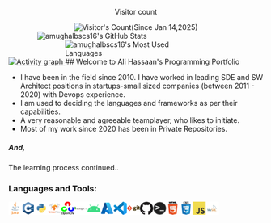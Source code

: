 <div align="center"> 
  <p>Visitor count</p>
  <img src="https://profile-counter.glitch.me/amughalbscs16/count.svg" alt="Visitor's Count(Since Jan 14,2025)" />
</div>
<div style="display: flex; justify-content: center; align-items: center; flex-direction: column;">
  <img width="390" src="https://github-readme-stats.vercel.app/api?username=amughalbscs16&theme=transparent&count_private=true&show_icons=true&rank_icon=github&locale=en" alt="amughalbscs16's GitHub Stats" />
  <img width="280" src="https://github-readme-stats.vercel.app/api/top-langs?username=amughalbscs16&theme=transparent&layout=donut&hide=css,php,ClassASP&langs_count=2&border_radius=10&show_icons=true&locale=en" alt="amughalbscs16's Most Used Languages" />
</div>
  <a href="https://github.com/amughalbscs16/github-readme-activity-graph">
    <img src="https://github-readme-activity-graph.vercel.app/graph?username=amughalbscs16&theme=xcode&hide_border=true" alt="Activity graph">
</a>
## Welcome to Ali Hassaan's Programming Portfolio
<ul>  
  <li>I have been in the field since 2010. I have worked in leading SDE and SW Architect positions in startups-small sized companies (between 2011 - 2020) with Devops experience.</li>
  <li>I am used to deciding the languages and frameworks as per their capabilities.</li>
  <li>A very reasonable and agreeable teamplayer, who likes to initiate.</li>  
  <li>Most of my work since 2020 has been in Private Repositories.</li>
</ul>
<h5> And, </h5>
The learning process continued..

### Languages and Tools:
<img align="left" alt="Java" title="Java" width="26px" src="https://raw.githubusercontent.com/github/explore/80688e429a7d4ef2fca1e82350fe8e3517d3494d/topics/java/java.png" />
<img align="left" alt="C++" title="C++" width="26px" src="https://raw.githubusercontent.com/github/explore/80688e429a7d4ef2fca1e82350fe8e3517d3494d/topics/cpp/cpp.png" />
<img align="left" alt="Python" title="Python" width="26px" src="https://raw.githubusercontent.com/github/explore/80688e429a7d4ef2fca1e82350fe8e3517d3494d/topics/python/python.png" />
<img align="left" alt="Tensorflow" title="Tensorflow" width="26px" src="https://raw.githubusercontent.com/github/explore/80688e429a7d4ef2fca1e82350fe8e3517d3494d/topics/tensorflow/tensorflow.png" />
<img align="left" alt="OpenCV" title="OpenCV" width="26px" src="https://raw.githubusercontent.com/github/explore/80688e429a7d4ef2fca1e82350fe8e3517d3494d/topics/opencv/opencv.png" />
<img align="left" alt="MongoDB" title="MongoDB" width="26px" src="https://raw.githubusercontent.com/github/explore/80688e429a7d4ef2fca1e82350fe8e3517d3494d/topics/mongodb/mongodb.png" />
<img align="left" alt="Android" title="Android" width="26px" src="https://raw.githubusercontent.com/github/explore/80688e429a7d4ef2fca1e82350fe8e3517d3494d/topics/android/android.png" />
<img align="left" alt="Azure" title="Azure" width="26px" src="https://raw.githubusercontent.com/github/explore/80688e429a7d4ef2fca1e82350fe8e3517d3494d/topics/azure/azure.png" />
<img align="left" alt="Visual Studio Code" title="Visual Studio Code" width="26px" src="https://raw.githubusercontent.com/github/explore/80688e429a7d4ef2fca1e82350fe8e3517d3494d/topics/visual-studio-code/visual-studio-code.png" />
<img align="left" alt="Git" title="Git" width="26px" src="https://raw.githubusercontent.com/github/explore/80688e429a7d4ef2fca1e82350fe8e3517d3494d/topics/git/git.png" />
<img align="left" alt="GitHub" title="GitHub" width="26px" src="https://raw.githubusercontent.com/github/explore/78df643247d429f6cc873026c0622819ad797942/topics/github/github.png" />
<img align="left" alt="Terminal" title="Terminal" width="26px" src="https://raw.githubusercontent.com/github/explore/80688e429a7d4ef2fca1e82350fe8e3517d3494d/topics/terminal/terminal.png" />
<img align="left" alt="HTML5" title="HTML5" width="26px" src="https://raw.githubusercontent.com/github/explore/80688e429a7d4ef2fca1e82350fe8e3517d3494d/topics/html/html.png" />
<img align="left" alt="CSS3" title="CSS3" width="26px" src="https://raw.githubusercontent.com/github/explore/80688e429a7d4ef2fca1e82350fe8e3517d3494d/topics/css/css.png" />
<img align="left" alt="JavaScript" title="JavaScript" width="26px" src="https://raw.githubusercontent.com/github/explore/80688e429a7d4ef2fca1e82350fe8e3517d3494d/topics/javascript/javascript.png" />
<img align="left" alt="MySQL" title="MySQL" width="26px" src="https://raw.githubusercontent.com/github/explore/80688e429a7d4ef2fca1e82350fe8e3517d3494d/topics/mysql/mysql.png" />

